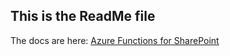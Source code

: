 ## This is the ReadMe file

The docs are here: [Azure Functions for SharePoint](https://afspdocs.blob.core.windows.net/docs/index.html)

